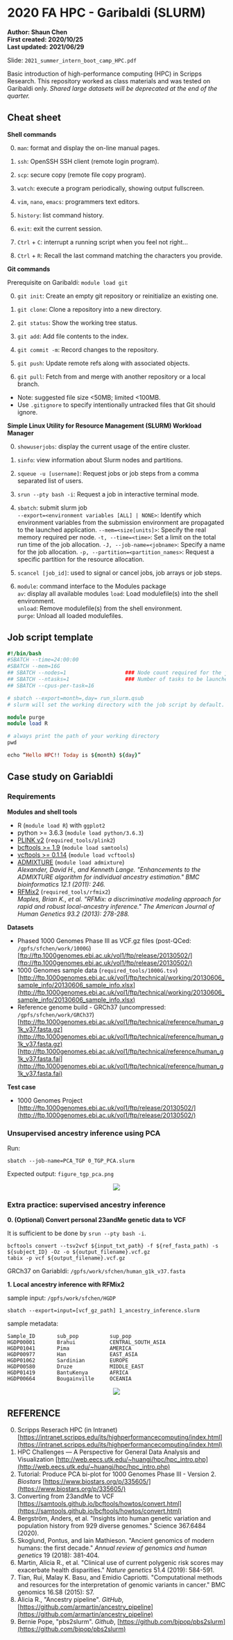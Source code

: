 # 2020 FA HPC - Garibaldi (SLURM)

**Author: Shaun Chen**  
**First created: 2020/10/25**  
**Last updated: 2021/06/29**

Slide: `2021_summer_intern_boot_camp_HPC.pdf`

Basic introduction of high-performance computing (HPC) in Scripps Research. This repository worked as class materials and was tested on Garibaldi only. *Shared large datasets will be deprecated at the end of the quarter.*

## Cheat sheet

**Shell commands**  

0. `man`: format and display the on-line manual pages.
0. `ssh`:  OpenSSH SSH client (remote login program).  
0. `scp`: secure copy (remote file copy program).
0. `watch`: execute a program periodically, showing output fullscreen.
0. `vim`, `nano`, `emacs`: programmers text editors.
0. `history`: list command history.
0. `exit`: exit the current session.

0. `Ctrl` + `C`: interrupt a running script when you feel not right...  
0. `Ctrl` + `R`: Recall the last command matching the characters you provide.

**Git commands**  

Prerequisite on Garibaldi: `module load git`

0. `git init`: Create an empty git repository or reinitialize an existing one.  
0. `git clone`: Clone a repository into a new directory.

0. `git status`: Show the working tree status.
0. `git add`: Add file contents to the index.
0. `git commit -m`: Record changes to the repository.
0. `git push`: Update remote refs along with associated objects.

0. `git pull`: Fetch from and merge with another repository or a local branch.

- Note: suggested file size <50MB; limited <100MB.
- Use `.gitignore` to specify intentionally untracked files that Git should ignore.

**Simple Linux Utility for Resource Management (SLURM) Workload Manager**  

0. `showuserjobs`: display the current usage of the entire cluster.
0. `sinfo`: view information about Slurm nodes and partitions.

0. `squeue -u [username]`: Request jobs  or  job steps from a comma separated list of users. 
		
0. `srun --pty bash -i`: Request a job in interactive terminal mode.
		
0. `sbatch`: submit slurm job  
		`--export=<environment variables [ALL] | NONE>`: Identify which environment variables from the submission environment are propagated to the launched application.
		`--mem=<size[units]>`: Specify the real memory required per node.
		`-t, --time=<time>`: Set a limit on the total run time of the job allocation.
		`-J, --job-name=<jobname>`: Specify a name for the job allocation.
		`-p, --partition=<partition_names>`: Request a specific partition for the resource allocation.
		
0. `scancel [job_id]`: used to signal or cancel jobs, job arrays or job steps.

0. `module`: command interface to the Modules package  
		`av`: display all available modules
		`load`: Load modulefile(s) into the shell environment.  
		`unload`:  Remove modulefile(s) from the shell environment.  
		`purge`: Unload all loaded modulefiles.  
		

## Job script template

```ruby
#!/bin/bash
#SBATCH --time=24:00:00
#SBATCH --mem=16G
## SBATCH --nodes=1                   ### Node count required for the job
## SBATCH --ntasks=1                  ### Number of tasks to be launched per Node
## SBATCH --cpus-per-task=16

# sbatch --export=month=,day= run_slurm.qsub
# slurm will set the working directory with the job script by default.

module purge
module load R 

# always print the path of your working directory
pwd

echo “Hello HPC!! Today is ${month} ${day}”
```

## Case study on Gariabldi


### Requirements

**Modules and shell tools**  

- R (`module load R`) with `ggplot2`
- python >= 3.6.3 (`module load python/3.6.3`)
- [PLINK v2](https://www.cog-genomics.org/plink/2.0/) (`required_tools/plink2`)
- [bcftools >= 1.9](http://samtools.github.io/bcftools/bcftools.html) (`module load samtools`)
- [vcftools >= 0.1.14](http://vcftools.sourceforge.net/) (`module load vcftools`)
- [ADMIXTURE](http://dalexander.github.io/admixture/) (`module load admixture`)  
	_Alexander, David H., and Kenneth Lange. "Enhancements to the ADMIXTURE algorithm for individual ancestry estimation." BMC bioinformatics 12.1 (2011): 246._
- [RFMix2](https://github.com/slowkoni/rfmix) (`required_tools/rfmix2`)  
	_Maples, Brian K., et al. "RFMix: a discriminative modeling approach for rapid and robust local-ancestry inference." The American Journal of Human Genetics 93.2 (2013): 278-288._

**Datasets**  

- Phased 1000 Genomes Phase III as VCF.gz files (post-QCed: `/gpfs/sfchen/work/1000G`)
	[ftp://ftp.1000genomes.ebi.ac.uk/vol1/ftp/release/20130502/](ftp://ftp.1000genomes.ebi.ac.uk/vol1/ftp/release/20130502/)
- 1000 Genomes sample data (`required_tools/1000G.tsv`)
	[http://ftp.1000genomes.ebi.ac.uk/vol1/ftp/technical/working/20130606_sample_info/20130606_sample_info.xlsx](http://ftp.1000genomes.ebi.ac.uk/vol1/ftp/technical/working/20130606_sample_info/20130606_sample_info.xlsx)
- Reference genome build - GRCh37 (uncompressed: `/gpfs/sfchen/work/GRCh37`)
	[http://ftp.1000genomes.ebi.ac.uk/vol1/ftp/technical/reference/human_g1k_v37.fasta.gz](http://ftp.1000genomes.ebi.ac.uk/vol1/ftp/technical/reference/human_g1k_v37.fasta.gz)
	[http://ftp.1000genomes.ebi.ac.uk/vol1/ftp/technical/reference/human_g1k_v37.fasta.fai](http://ftp.1000genomes.ebi.ac.uk/vol1/ftp/technical/reference/human_g1k_v37.fasta.fai)


**Test case**

- 1000 Genomes Project
	[http://ftp.1000genomes.ebi.ac.uk/vol1/ftp/release/20130502/](http://ftp.1000genomes.ebi.ac.uk/vol1/ftp/release/20130502/)

### Unsupervised ancestry inference using PCA

Run:  
```
sbatch --job-name=PCA_TGP 0_TGP_PCA.slurm
```

Expected output: `figure_tgp_pca.png`

<p align="center"><img src="/data/pca.png?raw=true"/></p>


### Extra practice: supervised ancestry inference

**0. (Optional) Convert personal 23andMe genetic data to VCF**

It is sufficient to be done by `srun --pty bash -i`.

```
bcftools convert --tsv2vcf ${input_txt_path} -f ${ref_fasta_path) -s ${subject_ID} -Oz -o ${output_filename}.vcf.gz
tabix -p vcf ${output_filename}.vcf.gz
```

GRCh37 on Gariabldi: `/gpfs/work/sfchen/human_g1k_v37.fasta`

**1. Local ancestry inference with RFMix2**  

sample input: `/gpfs/work/sfchen/HGDP`

```
sbatch --export=input=[vcf_gz_path] 1_ancestry_inference.slurm
```

sample metadata:

```
Sample_ID       sub_pop          sup_pop
HGDP00001       Brahui           CENTRAL_SOUTH_ASIA
HGDP01041       Pima             AMERICA
HGDP00977       Han              EAST_ASIA
HGDP01062       Sardinian        EUROPE
HGDP00580       Druze            MIDDLE_EAST
HGDP01419       BantuKenya       AFRICA
HGDP00664       Bougainville     OCEANIA
```


<p align="center"><img src="/data/HGDP00001.png?raw=true"/></p>

## REFERENCE

0. Scripps Reserach HPC (in Intranet) [https://intranet.scripps.edu/its/highperformancecomputing/index.html](https://intranet.scripps.edu/its/highperformancecomputing/index.html)
0. HPC Challenges — A Perspective for General Data Analysis and Visualization [http://web.eecs.utk.edu/~huangj/hpc/hpc_intro.php](http://web.eecs.utk.edu/~huangj/hpc/hpc_intro.php)
0. Tutorial: Produce PCA bi-plot for 1000 Genomes Phase III - Version 2. *Biostars*  [https://www.biostars.org/p/335605/](https://www.biostars.org/p/335605/)
0. Converting from 23andMe to VCF [https://samtools.github.io/bcftools/howtos/convert.html](https://samtools.github.io/bcftools/howtos/convert.html)
0. Bergström, Anders, et al. "Insights into human genetic variation and population history from 929 diverse genomes." Science 367.6484 (2020).
0. Skoglund, Pontus, and Iain Mathieson. "Ancient genomics of modern humans: the first decade." *Annual review of genomics and human genetics* 19 (2018): 381-404.
0. Martin, Alicia R., et al. "Clinical use of current polygenic risk scores may exacerbate health disparities." *Nature genetics* 51.4 (2019): 584-591.
0. Tian, Rui, Malay K. Basu, and Emidio Capriotti. "Computational methods and resources for the interpretation of genomic variants in cancer." BMC genomics 16.S8 (2015): S7.
0. Alicia R., "Ancestry pipeline". *GitHub*, [https://github.com/armartin/ancestry_pipeline](https://github.com/armartin/ancestry_pipeline)
0. Bernie Pope, "pbs2slurm". *Github*, [https://github.com/bjpop/pbs2slurm](https://github.com/bjpop/pbs2slurm)
